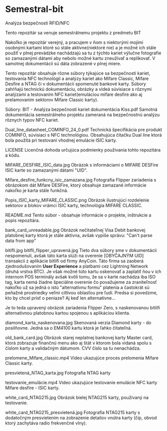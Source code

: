 # Semestral-bit

Analýza bezpečnosti RFID/NFC

Tento repozitár sa venuje semestrálnemu projektu z predmetu BIT

Nakoľko je repozitár verejný, a pracujem v ňom s niektorými mojími osobnými kartami ktoré sú stále aktívne(niektoré nie) a je možné ich stále použíť v plnej prevádzke nachádzajú sa tu z týchto kariet výlučne fotografie so zamazanými dátami aby nebolo možné kartu zneužívať a replikovať. V samotnej dokumentácii sú dáta zobrazené v plnej miere.

Tento repozitár obsahuje rôzne súbory týkajúce sa bezpečnosti kariet, testovania NFC technológií a analýzy kariet ako Mifare Classic, Mifare Desfire a NTAG či v dokumentácii spomenuté bankové karty. Súbory zahŕňajú technickú dokumentáciu, obrázky a videá súvisiace s rôznymi analýzami a testovaním NFC kariet(emuláciou mifare desfire ako aj prelamovaním sektorov Mifare Classic karty).

Súbory:
BIT - Analýza bezpečnosti kariet dokumentácia Kiss.pdf
Samotná dokumentácia semestrálneho projektu zameraná na bezpečnostnú analýzu rôznych typov NFC kariet.

Dual_line_datasheet_COMINFO_24_0.pdf
Technická špecifikácia pre produkt COMINFO, súvisiaci s NFC technológiou. Obsahujúca čítačku Dual line ktorá bola použítá pri testovaní vhodnej emulácie ISIC karty.

LICENSE
Licenčná dohoda určujúca podmienky používania tohto repozitára a kódu.

MIFARE_DESFIRE_ISIC_data.jpg
Obrázok s informáciami o MIFARE DESFire ISIC karte so zamazanými dátami "UID".

Mifare_desfire_funkcny_isic_zamazana.jpg
Fotografia Flipper zariadenia s obrázokom dát Mifare DESFire, ktorý obsahuje zamazané informácie nakoľko je karta stále funkčná.

Popis_ISIC_karty_MIFARE_CLASSIC.png
Obrázok ilustrujúci rozdelenie sektorov a blokov vrámci ISIC karty, technológia MIFARE CLASSIC.

README.md
Tento súbor - obsahuje informácie o projekte, inštrukcie a popis repozitára.

bank_card_unreadable.jpg
Obrázok nečitateľnej Visa Debit bankovej platobnej karty ktorá je stále aktívna, avšak vypíše správu: "Can't parse data from app"

bitifli.jpg
bitifli_flipper_upravená.jpg
Tieto dva súbory sme v dokumentácii nespomenuli, avšak táto karta slúži na overenie [OBYČAJNÝM UID] transakcii z aplikácie bitlifi od firmy AnyCoin. Táto firma sa zaoberá zjednodušovaním **User Experience** a platbami cez Lightning Network (druhá vrstva BTC). Je však možné túto kartu oskenovať a zaplatiť ňou v ich internom POS terminály avšak kvôli tomu, že sa v karte nachádza iba ISO tag, karta nemá žiadne špeciálne overenie čo považujeme za zraniteľnosť nakoľko už sa jedná o istú "alternatívnu formu" platenia a častokrát sú peňažné prostriedky veľmi citlivou oblasťou pre ľudí. Predsa si povedzme, kto by chcel prísť o peniaze? Aj keď len alternatívne...  

Je to teda upravený obrázok zariadenia Flipper Zero, s naskenovanou bitlifi alternativnou platobnou kartou spojenou s aplikáciou klienta.

diamond_karta_naskenovana.jpg
Skenovaná verzia Diamond karty - do posilňovne. Jedná sa o EM4100 kartu ktorá je ľahko čitateľná.

old_bank_card.jpg
Obrázok starej neplatnej bankovej karty Master card, ktorá zobrazuje finančnú menu ako aj štát v ktorom bola vidaná spolu s číslom karty a validačným dátumom. CVV číslo sa tu nenachádza.

prelomene_Mifare_classic.mp4
Video ukazujúce proces prelomenia Mifare Classic karty.

presvietená_NTAG_karta.jpg
Fotografia NTAG karty

testovanie_emulácie.mp4
Video ukazujúce testovanie emulácie NFC karty Mifare desfire - ISIC karty.

white_card_NTAG215.jpg
Obrázok bielej NTAG215 karty, používaný na testovanie.

white_card_NTAG215_presvietená.jpg
Fotografia NTAG215 karty s dodatočným presvietením na zobrazenie detailov vnútra karty (čip, obvod ktorý zachytáva radio frekvenčné vlny).
